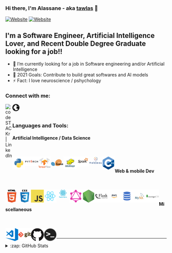 ### Hi there, I'm Alassane - aka [tawlas][website] 👋

[![Website](https://img.shields.io/website?label=Portfolio%20Website&style=for-the-badge&url=https%3A%2F%2Ftawlas.github.io%2Fportfolio-react-app)][website]
[![Website](https://img.shields.io/website?label=Linkedin&style=for-the-badge&url=https%3A%2F%2Ftawlas.github.io%2Fportfolio-react-app)][linkedin]

## I'm a Software Engineer, Artificial Intelligence Lover, and Recent Double Degree Graduate looking for a job!!

- 🌱 I’m currently looking for a job in Software engineering and/or Artificial Intelligence
- 🥅 2021 Goals: Contribute to build great softwares and AI models
- ⚡ Fact: I love neuroscience / pshychology

### Connect with me:

[<img align="left" alt="codeSTACKr | LinkedIn" width="22px" src="https://cdn.jsdelivr.net/npm/simple-icons@v3/icons/linkedin.svg" />][linkedin]
[<img align="left" alt="codeSTACKr.com" width="22px" src="https://raw.githubusercontent.com/iconic/open-iconic/master/svg/globe.svg" />][website]
<br />
<br />

### Languages and Tools:

#### Artificial Intelligence / Data Science

<br />
<p float="left">
<img align="left" alt="Python" width="40px" src="https://raw.githubusercontent.com/github/explore/80688e429a7d4ef2fca1e82350fe8e3517d3494d/topics/python/python.png" /> 
<img align="left" alt="Pytorch" width="40px" src="https://raw.githubusercontent.com/tawlas/files/master/logo/pytorch.png" />
<img align="left" alt="Tensorflow" width="40px" src="https://raw.githubusercontent.com/github/explore/80688e429a7d4ef2fca1e82350fe8e3517d3494d/topics/tensorflow/tensorflow.png" />
<img align="left" alt="Scikit-Learn" width="40px" src="https://raw.githubusercontent.com/github/explore/80688e429a7d4ef2fca1e82350fe8e3517d3494d/topics/scikit-learn/scikit-learn.png" />
<img align="left" alt="Hadoop" width="40px" src="https://raw.githubusercontent.com/tawlas/files/master/logo/hadoop.png" />
<img align="left" alt="Spark" width="40px" src="https://raw.githubusercontent.com/tawlas/files/master/logo/spark.png" />
<img align="left" alt="Tableau" width="40px" src="https://raw.githubusercontent.com/tawlas/files/master/logo/tableau.png" />
<img align="left" alt="C++" width="40px" src="https://raw.githubusercontent.com/github/explore/80688e429a7d4ef2fca1e82350fe8e3517d3494d/topics/cpp/cpp.png" />
</p>
<br />

#### Web & mobile Dev

<br />
<p float="left">
<img align="left" alt="HTML5" width="40px" src="https://raw.githubusercontent.com/github/explore/80688e429a7d4ef2fca1e82350fe8e3517d3494d/topics/html/html.png" />
<img align="left" alt="CSS3" width="40px" src="https://raw.githubusercontent.com/github/explore/80688e429a7d4ef2fca1e82350fe8e3517d3494d/topics/css/css.png" />
<img align="left" alt="JavaScript" width="40px" src="https://raw.githubusercontent.com/github/explore/80688e429a7d4ef2fca1e82350fe8e3517d3494d/topics/javascript/javascript.png" />
<img align="left" alt="React" width="40px" src="https://raw.githubusercontent.com/github/explore/80688e429a7d4ef2fca1e82350fe8e3517d3494d/topics/react/react.png" />
<img align="left" alt="React-Native" width="40px" src="https://raw.githubusercontent.com/tawlas/files/master/logo/react-native.png" />
<img align="left" alt="GraphQL" width="40px" src="https://raw.githubusercontent.com/github/explore/80688e429a7d4ef2fca1e82350fe8e3517d3494d/topics/graphql/graphql.png" />
<img align="left" alt="Node.js" width="40px" src="https://raw.githubusercontent.com/github/explore/80688e429a7d4ef2fca1e82350fe8e3517d3494d/topics/nodejs/nodejs.png" />
<img align="left" alt="Flask" width="40px" src="https://raw.githubusercontent.com/github/explore/80688e429a7d4ef2fca1e82350fe8e3517d3494d/topics/flask/flask.png" />
<img align="left" alt="AWS" width="40px" src="https://raw.githubusercontent.com/tawlas/files/master/logo/aws.png" />
<img align="left" alt="SQL" width="40px" src="https://raw.githubusercontent.com/github/explore/80688e429a7d4ef2fca1e82350fe8e3517d3494d/topics/sql/sql.png" />
<img align="left" alt="MySQL" width="40px" src="https://raw.githubusercontent.com/github/explore/80688e429a7d4ef2fca1e82350fe8e3517d3494d/topics/mysql/mysql.png" />
<img align="left" alt="MongoDB" width="40px" src="https://raw.githubusercontent.com/github/explore/80688e429a7d4ef2fca1e82350fe8e3517d3494d/topics/mongodb/mongodb.png" />
</p>
<br />

#### Miscellaneous

<br />
<p float="left">
<img align="left" alt="Visual Studio Code" width="40px" src="https://raw.githubusercontent.com/github/explore/80688e429a7d4ef2fca1e82350fe8e3517d3494d/topics/visual-studio-code/visual-studio-code.png" />
<img align="left" alt="Git" width="40px" src="https://raw.githubusercontent.com/github/explore/80688e429a7d4ef2fca1e82350fe8e3517d3494d/topics/git/git.png" />
<img align="left" alt="GitHub" width="40px" src="https://raw.githubusercontent.com/github/explore/78df643247d429f6cc873026c0622819ad797942/topics/github/github.png" />
<img align="left" alt="Terminal" width="40px" src="https://raw.githubusercontent.com/github/explore/80688e429a7d4ef2fca1e82350fe8e3517d3494d/topics/terminal/terminal.png" />
</p>
<br />

---

<details>
  <summary>:zap: GitHub Stats</summary>

  <img align="left" alt="tawlas's GitHub Stats" src="https://github-readme-stats-codestackr.vercel.app/api?username=tawlas&show_icons=true&hide_border=true" />

</details>

[website]: https://tawlas.github.io/portfolio-react-app
[linkedin]: https://www.linkedin.com/in/alassanemamadouwatt
